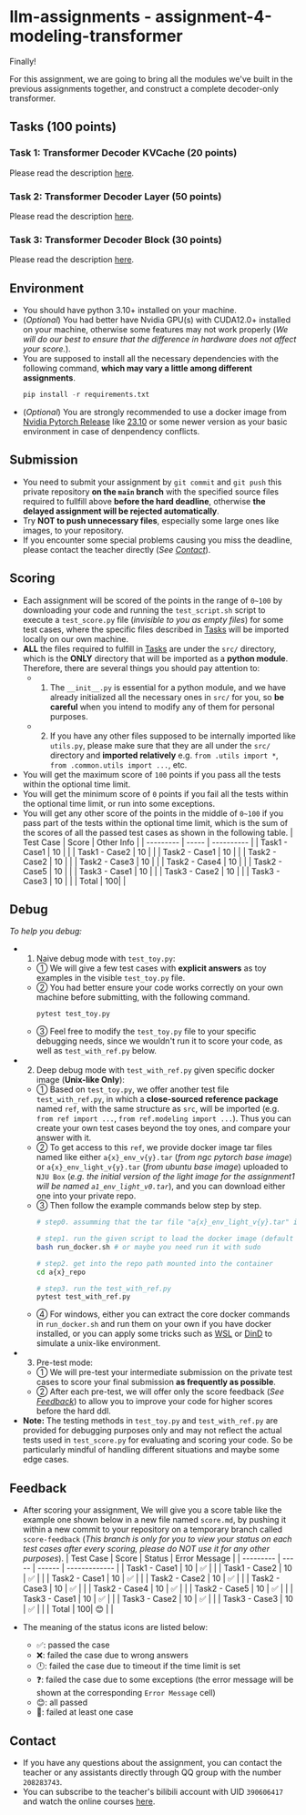 # llm-assignments - assignment-4-modeling-transformer

Finally!

For this assignment, we are going to bring all the modules we've built in the previous assignments together, and construct a complete decoder-only transformer.


## Tasks (100 points)

### Task 1: Transformer Decoder KVCache (20 points)

Please read the description [here](./tasks/task1.md).

### Task 2: Transformer Decoder Layer (50 points)

Please read the description [here](./tasks/task2.md).

### Task 3: Transformer Decoder Block (30 points)

Please read the description [here](./tasks/task3.md).


## Environment

* You should have python 3.10+ installed on your machine.
* (*Optional*) You had better have Nvidia GPU(s) with CUDA12.0+ installed on your machine, otherwise some features may not work properly (*We will do our best to ensure that the difference in hardware does not affect your score.*).
* You are supposed to install all the necessary dependencies with the following command, **which may vary a little among different assignments**.
    ```python
    pip install -r requirements.txt
    ```
* (*Optional*) You are strongly recommended to use a docker image from [Nvidia Pytorch Release](https://docs.nvidia.com/deeplearning/frameworks/pytorch-release-notes/index.html) like [23.10](https://docs.nvidia.com/deeplearning/frameworks/pytorch-release-notes/rel-23-10.html#rel-23-10) or some newer version as your basic environment in case of denpendency conflicts.


## Submission

* You need to submit your assignment by `git commit` and `git push` this private repository **on the `main` branch** with the specified source files required to fullfill above **before the hard deadline**, otherwise **the delayed assignment will be rejected automatically**.
* Try **NOT to push unnecessary files**, especially some large ones like images, to your repository.
* If you encounter some special problems causing you miss the deadline, please contact the teacher directly (*See [Contact](#contact)*).


## Scoring

* Each assignment will be scored of the points in the range of `0~100` by downloading your code and running the `test_script.sh` script to execute a `test_score.py` file (*invisible to you as empty files*) for some test cases, where the specific files described in [Tasks](#tasks) will be imported locally on our own machine.
* **ALL** the files required to fulfill in [Tasks](#tasks) are under the `src/` directory, which is the **ONLY** directory that will be imported as a **python module**. Therefore, there are several things you should pay attention to:
    * 1. The `__init__.py` is essential for a python module, and we have already initialized all the necessary ones in `src/` for you, so **be careful** when you intend to modify any of them for personal purposes.
    * 2. If you have any other files supposed to be internally imported like `utils.py`, please make sure that they are all under the `src/` directory and **imported relatively** e.g. `from .utils import *`,  `from .common.utils import ...`, etc.
* You will get the maximum score of `100` points if you pass all the tests within the optional time limit.
* You will get the minimum score of `0` points if you fail all the tests within the optional time limit, or run into some exceptions.
* You will get any other score of the points in the middle of `0~100` if you pass part of the tests within the optional time limit, which is the sum of the scores of all the passed test cases as shown in the following table.
    | Test Case | Score | Other Info |
    | --------- | ----- | ---------- |
    | Task1 - Case1 | 10 |  |
    | Task1 - Case2 | 10 |  |
    | Task2 - Case1 | 10 |  |
    | Task2 - Case2 | 10 |  |
    | Task2 - Case3 | 10 |  |
    | Task2 - Case4 | 10 |  |
    | Task2 - Case5 | 10 |  |
    | Task3 - Case1 | 10 |  |
    | Task3 - Case2 | 10 |  |
    | Task3 - Case3 | 10 |  |
    | Total         | 100|  |


## Debug

*To help you debug:*

* 1. Naive debug mode with `test_toy.py`:
    * ① We will give a few test cases with **explicit answers** as toy examples in the visible `test_toy.py` file.
    * ② You had better ensure your code works correctly on your own machine before submitting, with the following command.
        ```sh
        pytest test_toy.py
        ```
    * ③ Feel free to modify the `test_toy.py` file to your specific debugging needs, since we wouldn't run it to score your code, as well as `test_with_ref.py` below.
* 2. Deep debug mode with `test_with_ref.py` given specific docker image (**Unix-like Only**):
    * ① Based on `test_toy.py`, we offer another test file `test_with_ref.py`, in which a **close-sourced reference package** named `ref`, with the same structure as `src`, will be imported (e.g. `from ref import ...`, `from ref.modeling import ...`). Thus you can create your own test cases beyond the toy ones, and compare your answer with it.
    * ② To get access to this `ref`, we provide docker image tar files named like either `a{x}_env_v{y}.tar` (*from ngc pytorch base image*) or `a{x}_env_light_v{y}.tar` (*from ubuntu base image*) uploaded to `NJU Box` (*e.g. the initial version of the light image for the assignment1 will be named `a1_env_light_v0.tar`*), and you can download either one into your private repo.
    * ③ Then follow the example commands below step by step.
        ```sh
        # step0. assumming that the tar file "a{x}_env_light_v{y}.tar" is already downloaded into your private repo
        
        # step1. run the given script to load the docker image (default the light one) and execute the container
        bash run_docker.sh # or maybe you need run it with sudo

        # step2. get into the repo path mounted into the container
        cd a{x}_repo

        # step3. run the test_with_ref.py
        pytest test_with_ref.py
        ```
    * ④ For windows, either you can extract the core docker commands in `run_docker.sh` and run them on your own if you have docker installed, or you can apply some tricks such as [WSL](https://learn.microsoft.com/en-us/windows/wsl/about) or [DinD](https://jpetazzo.github.io/2015/09/03/do-not-use-docker-in-docker-for-ci/) to simulate a unix-like environment.
* 3. Pre-test mode:
    * ① We will pre-test your intermediate submission on the private test cases to score your final submission **as frequently as possible**.
    * ② After each pre-test, we will offer only the score feedback (*See [Feedback](#feedback)*) to allow you to improve your code for higher scores before the hard ddl.
* **Note:** The testing methods in `test_toy.py` and `test_with_ref.py` are provided for debugging purposes only and may not reflect the actual tests used in `test_score.py` for evaluating and scoring your code. So be particularly mindful of handling different situations and maybe some edge cases.


## Feedback

* After scoring your assignment, We will give you a score table like the example one shown below in a new file named `score.md`, by pushing it within a new commit to your repository on a temporary branch called `score-feedback` (*This branch is only for you to view your status on each test cases after every scoring, please do NOT use it for any other purposes*).
    | Test Case | Score | Status | Error Message |
    | --------- | ----- | ------ | ------------- |
    | Task1 - Case1 | 10 | ✅ | |
    | Task1 - Case2 | 10 | ✅ | |
    | Task2 - Case1 | 10 | ✅ | |
    | Task2 - Case2 | 10 | ✅ | |
    | Task2 - Case3 | 10 | ✅ | |
    | Task2 - Case4 | 10 | ✅ | |
    | Task2 - Case5 | 10 | ✅ | |
    | Task3 - Case1 | 10 | ✅ | |
    | Task3 - Case2 | 10 | ✅ | |
    | Task3 - Case3 | 10 | ✅ | |
    | Total         | 100| 😊 | |

* The meaning of the status icons are listed below:
    * ✅: passed the case
    * ❌: failed the case due to wrong answers
    * 🕛: failed the case due to timeout if the time limit is set
    * ❓: failed the case due to some exceptions (the error message will be shown at the corresponding `Error Message` cell)
    * 😊: all passed
    * 🥺: failed at least one case



## Contact

* If you have any questions about the assignment, you can contact the teacher or any assistants directly through QQ group with the number `208283743`.
* You can subscribe to the teacher's bilibili account with UID `390606417` and watch the online courses [here](https://space.bilibili.com/390606417/channel/collectiondetail?sid=3771310).